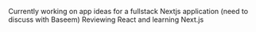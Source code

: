 Currently working on app ideas for a fullstack Nextjs application (need to discuss with Baseem)
Reviewing React and learning Next.js
